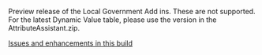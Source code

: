 Preview release of the Local Government Add ins.  These are not supported.  For the latest Dynamic Value table, please use the version in the AttributeAssistant.zip.

[Issues and enhancements in this build](
https://github.com/Esri/local-government-desktop-addins/issues?utf8=%E2%9C%93&q=is%3Aissue%20is%3Aopen%20milestone%3A%22Feb%202017%20Release%22%20label%3AInstalled)
